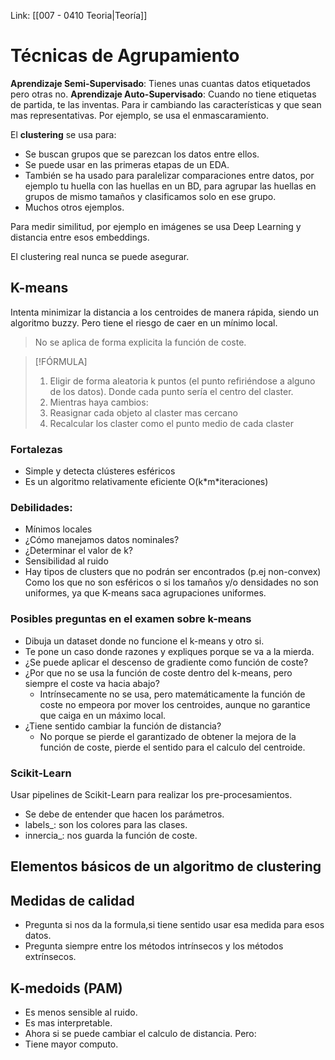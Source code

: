 Link: [[007 - 0410 Teoria|Teoría]]


# Técnicas de Agrupamiento

**Aprendizaje Semi-Supervisado**: Tienes unas cuantas datos etiquetados pero otras no.
**Aprendizaje Auto-Supervisado**: Cuando no tiene etiquetas de partida, te las inventas. Para ir cambiando las características y que sean mas representativas. Por ejemplo, se usa el enmascaramiento. 

El **clustering** se usa para:
- Se buscan grupos que se parezcan los datos entre ellos. 
- Se puede usar en las primeras etapas de un EDA.
- También se ha usado para paralelizar comparaciones entre datos, por ejemplo tu huella con las huellas en un BD, para agrupar las huellas en grupos de mismo tamaños y clasificamos solo en ese grupo.
- Muchos otros ejemplos.

Para medir similitud, por ejemplo en imágenes se usa Deep Learning y distancia entre esos embeddings.

El clustering real nunca se puede asegurar.

## K-means

Intenta minimizar la distancia a los centroides de manera rápida, siendo un algoritmo buzzy. Pero tiene el riesgo de caer en un mínimo local.

> No se aplica de forma explicita la función de coste. 


> [!FÓRMULA]
> 1. Eligir de forma aleatoria k puntos (el punto refiriéndose a alguno de los datos). Donde cada punto sería el centro del claster.
> 2. Mientras haya cambios:
> 	1. Reasignar cada objeto al claster mas cercano
> 	2. Recalcular los claster como el punto medio de cada claster

### Fortalezas
- Simple y detecta clústeres esféricos
- Es un algoritmo relativamente eficiente
  O(k\*m\*iteraciones)
### Debilidades:
- Mínimos locales
- ¿Cómo manejamos datos nominales?
- ¿Determinar el valor de k?
-  Sensibilidad al ruido
- Hay tipos de clusters que no podrán ser encontrados (p.ej non-convex) Como los que no son esféricos o si los tamaños y/o densidades no son uniformes, ya que K-means saca agrupaciones uniformes.


### Posibles preguntas en el examen sobre k-means
- Dibuja un dataset donde no funcione el k-means y otro si.
- Te pone un caso donde razones y expliques porque se va a la mierda.
- ¿Se puede aplicar el descenso de gradiente como función de coste?
- ¿Por que no se usa la función de coste dentro del k-means, pero siempre el coste va hacia abajo?
	- Intrínsecamente no se usa, pero matemáticamente la función de coste no empeora por mover los centroides, aunque no garantice que caiga en un máximo local.
- ¿Tiene sentido cambiar la función de distancia? 
	- No porque se pierde el garantizado de obtener la mejora de la función de coste, pierde el sentido para el calculo del centroide.


### Scikit-Learn
Usar pipelines de Scikit-Learn para realizar los pre-procesamientos.
- Se debe de entender que hacen los parámetros.
- labels_: son los colores para las clases.
- innercia_: nos guarda la función de coste.

## Elementos básicos de un algoritmo de clustering


## Medidas de calidad
- Pregunta si nos da la formula,si tiene sentido usar esa medida para esos datos.
- Pregunta siempre entre los métodos intrínsecos y los métodos extrínsecos.

## K-medoids (PAM)
- Es menos sensible al ruido.
- Es mas interpretable.
- Ahora si se puede cambiar el calculo de distancia.
Pero:
- Tiene mayor computo.